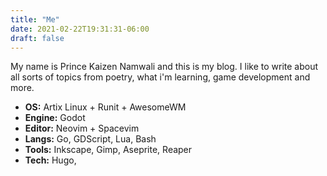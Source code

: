 ```yaml
---
title: "Me"
date: 2021-02-22T19:31:31-06:00
draft: false
---
```


My name is Prince Kaizen Namwali and this is my blog. I like to write about all sorts of topics from poetry, what i'm learning, game development and more.

- __OS:__ Artix Linux + Runit + AwesomeWM
- __Engine:__ Godot
- __Editor:__ Neovim + Spacevim
- __Langs:__ Go, GDScript, Lua, Bash
- __Tools:__ Inkscape, Gimp, Aseprite, Reaper
- __Tech:__ Hugo, 
